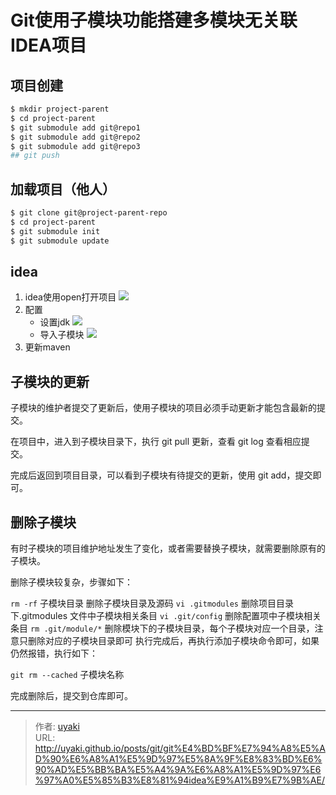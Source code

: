 # Git使用子模块功能搭建多模块无关联IDEA项目


<!--more-->
## 项目创建

```bash
$ mkdir project-parent
$ cd project-parent
$ git submodule add git@repo1
$ git submodule add git@repo2
$ git submodule add git@repo3
## git push
```

## 加载项目（他人）

```bash
$ git clone git@project-parent-repo
$ cd project-parent
$ git submodule init
$ git submodule update
```

## idea

1. idea使用open打开项目
![](https://cdn.jsdelivr.net/gh/uyaki/pic-cloud/img/20200218154952.png)
2. 配置
   - 设置jdk
   ![](https://cdn.jsdelivr.net/gh/uyaki/pic-cloud/img/20200218153613.png)
   - 导入子模块
   ![](https://cdn.jsdelivr.net/gh/uyaki/pic-cloud/img/20200218153759.png)
3. 更新maven

## 子模块的更新

子模块的维护者提交了更新后，使用子模块的项目必须手动更新才能包含最新的提交。
   
在项目中，进入到子模块目录下，执行 git pull 更新，查看 git log 查看相应提交。
   
完成后返回到项目目录，可以看到子模块有待提交的更新，使用 git add，提交即可。
   
## 删除子模块
有时子模块的项目维护地址发生了变化，或者需要替换子模块，就需要删除原有的子模块。

删除子模块较复杂，步骤如下：

`rm -rf` 子模块目录 删除子模块目录及源码
`vi .gitmodules` 删除项目目录下.gitmodules 文件中子模块相关条目
`vi .git/config` 删除配置项中子模块相关条目
`rm .git/module/*` 删除模块下的子模块目录，每个子模块对应一个目录，注意只删除对应的子模块目录即可
执行完成后，再执行添加子模块命令即可，如果仍然报错，执行如下：

`git rm --cached` 子模块名称

完成删除后，提交到仓库即可。




---

> 作者: [uyaki](https://www.github.com/uyaki)  
> URL: http://uyaki.github.io/posts/git/git%E4%BD%BF%E7%94%A8%E5%AD%90%E6%A8%A1%E5%9D%97%E5%8A%9F%E8%83%BD%E6%90%AD%E5%BB%BA%E5%A4%9A%E6%A8%A1%E5%9D%97%E6%97%A0%E5%85%B3%E8%81%94idea%E9%A1%B9%E7%9B%AE/  

